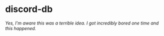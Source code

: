 # discord-db
*Yes, I'm aware this was a terrible idea. I got incredibly bored one time and this happened.*
